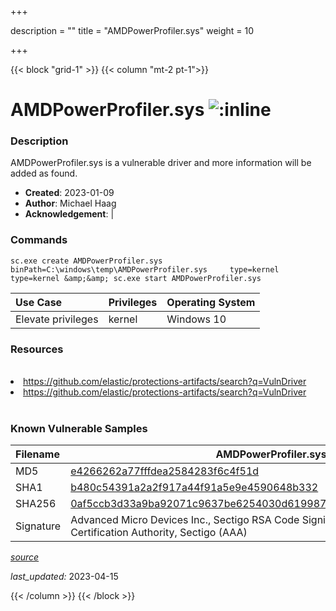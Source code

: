 +++

description = ""
title = "AMDPowerProfiler.sys"
weight = 10

+++


{{< block "grid-1" >}}
{{< column "mt-2 pt-1">}}


# AMDPowerProfiler.sys ![:inline](/images/twitter_verified.png) 


### Description

AMDPowerProfiler.sys is a vulnerable driver and more information will be added as found.

- **Created**: 2023-01-09
- **Author**: Michael Haag
- **Acknowledgement**:  | [](https://twitter.com/)

### Commands

```
sc.exe create AMDPowerProfiler.sys binPath=C:\windows\temp\AMDPowerProfiler.sys     type=kernel type=kernel &amp;&amp; sc.exe start AMDPowerProfiler.sys
```

| Use Case | Privileges | Operating System | 
|:---- | ---- | ---- |
| Elevate privileges | kernel | Windows 10 |

### Resources
<br>
<li><a href=" https://github.com/elastic/protections-artifacts/search?q=VulnDriver"> https://github.com/elastic/protections-artifacts/search?q=VulnDriver</a></li>
<li><a href="https://github.com/elastic/protections-artifacts/search?q=VulnDriver">https://github.com/elastic/protections-artifacts/search?q=VulnDriver</a></li>
<br>

### Known Vulnerable Samples

| Filename | AMDPowerProfiler.sys |
|:---- | ---- | 
| MD5 | <a href="https://www.virustotal.com/gui/file/e4266262a77fffdea2584283f6c4f51d">e4266262a77fffdea2584283f6c4f51d</a> |
| SHA1 | <a href="https://www.virustotal.com/gui/file/b480c54391a2a2f917a44f91a5e9e4590648b332">b480c54391a2a2f917a44f91a5e9e4590648b332</a> |
| SHA256 | <a href="https://www.virustotal.com/gui/file/0af5ccb3d33a9ba92071c9637be6254030d61998733a5eb3583e865e17844e05">0af5ccb3d33a9ba92071c9637be6254030d61998733a5eb3583e865e17844e05</a> |
| Signature | Advanced Micro Devices Inc., Sectigo RSA Code Signing CA, USERTrust RSA Certification Authority, Sectigo (AAA)   || Company | Advanced Micro Devices, Inc. || Description | AMD Power Profiling Driver || Product | AMD uProf || OriginalFilename | AMDPowerProfiler.sys |


[*source*](https://github.com/magicsword-io/LOLDrivers/tree/main/yaml/amdpowerprofiler.yaml)

*last_updated:* 2023-04-15








{{< /column >}}
{{< /block >}}
